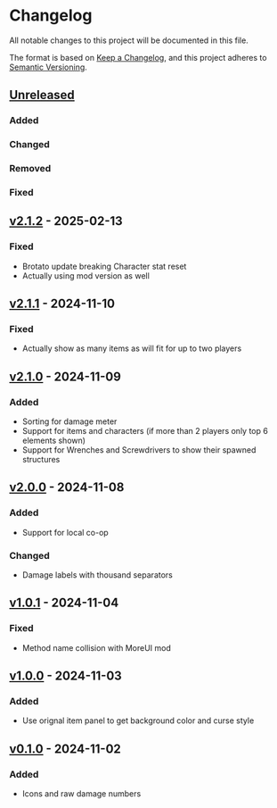 # Changelog

All notable changes to this project will be documented in this file.

The format is based on [Keep a Changelog](https://keepachangelog.com/en/1.1.0/),
and this project adheres to [Semantic Versioning](https://semver.org/spec/v2.0.0.html).

## [Unreleased]

### Added

### Changed

### Removed

### Fixed

## [v2.1.2] - 2025-02-13

### Fixed

- Brotato update breaking Character stat reset
- Actually using mod version as well

## [v2.1.1] - 2024-11-10

### Fixed

- Actually show as many items as will fit for up to two players

## [v2.1.0] - 2024-11-09

### Added

- Sorting for damage meter
- Support for items and characters (if more than 2 players only top 6 elements shown)
- Support for Wrenches and Screwdrivers to show their spawned structures

## [v2.0.0] - 2024-11-08

### Added

- Support for local co-op

### Changed

- Damage labels with thousand separators

## [v1.0.1] - 2024-11-04

### Fixed

- Method name collision with MoreUI mod

## [v1.0.0] - 2024-11-03

### Added

- Use orignal item panel to get background color and curse style

## [v0.1.0] - 2024-11-02

### Added

- Icons and raw damage numbers

[unreleased]: https://github.com/LRueckert/brotato-mod-dps-meter/compare/v2.1.2...HEAD
[v2.1.2]: https://github.com/LRueckert/brotato-mod-dps-meter/releases/tag/v2.1.2
[v2.1.1]: https://github.com/LRueckert/brotato-mod-dps-meter/releases/tag/v2.1.1
[v2.1.0]: https://github.com/LRueckert/brotato-mod-dps-meter/releases/tag/v2.1.0
[v2.0.0]: https://github.com/LRueckert/brotato-mod-dps-meter/releases/tag/v2.0.0
[v1.0.1]: https://github.com/LRueckert/brotato-mod-dps-meter/releases/tag/v1.0.1
[v1.0.0]: https://github.com/LRueckert/brotato-mod-dps-meter/releases/tag/v1.0.0
[v0.1.0]: https://github.com/LRueckert/brotato-mod-dps-meter/releases/tag/v0.1.0